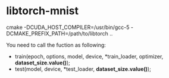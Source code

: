 # libtorch-mnist


cmake -DCUDA_HOST_COMPILER=/usr/bin/gcc-5 -DCMAKE_PREFIX_PATH=/path/to/libtorch ..

You need to call the fuction as following:  

- train(epoch, options, model, device, *train_loader, optimizer, **dataset_size.value()**);
- test(model, device, *test_loader, **dataset_size.value()**);

